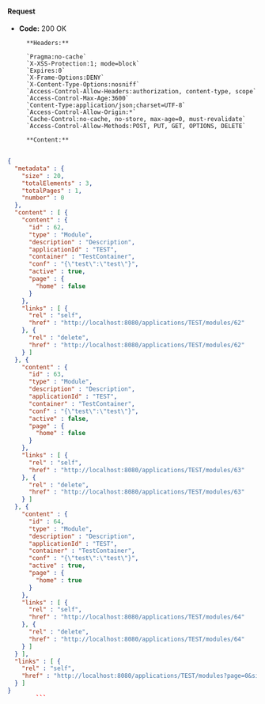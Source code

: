 #### Request

* **Code:** 200 OK

        **Headers:**

        `Pragma:no-cache`
        `X-XSS-Protection:1; mode=block`
        `Expires:0`
        `X-Frame-Options:DENY`
        `X-Content-Type-Options:nosniff`
        `Access-Control-Allow-Headers:authorization, content-type, scope`
        `Access-Control-Max-Age:3600`
        `Content-Type:application/json;charset=UTF-8`
        `Access-Control-Allow-Origin:*`
        `Cache-Control:no-cache, no-store, max-age=0, must-revalidate`
        `Access-Control-Allow-Methods:POST, PUT, GET, OPTIONS, DELETE`

        **Content:**

```json
    
{
  "metadata" : {
    "size" : 20,
    "totalElements" : 3,
    "totalPages" : 1,
    "number" : 0
  },
  "content" : [ {
    "content" : {
      "id" : 62,
      "type" : "Module",
      "description" : "Description",
      "applicationId" : "TEST",
      "container" : "TestContainer",
      "conf" : "{\"test\":\"test\"}",
      "active" : true,
      "page" : {
        "home" : false
      }
    },
    "links" : [ {
      "rel" : "self",
      "href" : "http://localhost:8080/applications/TEST/modules/62"
    }, {
      "rel" : "delete",
      "href" : "http://localhost:8080/applications/TEST/modules/62"
    } ]
  }, {
    "content" : {
      "id" : 63,
      "type" : "Module",
      "description" : "Description",
      "applicationId" : "TEST",
      "container" : "TestContainer",
      "conf" : "{\"test\":\"test\"}",
      "active" : false,
      "page" : {
        "home" : false
      }
    },
    "links" : [ {
      "rel" : "self",
      "href" : "http://localhost:8080/applications/TEST/modules/63"
    }, {
      "rel" : "delete",
      "href" : "http://localhost:8080/applications/TEST/modules/63"
    } ]
  }, {
    "content" : {
      "id" : 64,
      "type" : "Module",
      "description" : "Description",
      "applicationId" : "TEST",
      "container" : "TestContainer",
      "conf" : "{\"test\":\"test\"}",
      "active" : true,
      "page" : {
        "home" : true
      }
    },
    "links" : [ {
      "rel" : "self",
      "href" : "http://localhost:8080/applications/TEST/modules/64"
    }, {
      "rel" : "delete",
      "href" : "http://localhost:8080/applications/TEST/modules/64"
    } ]
  } ],
  "links" : [ {
    "rel" : "self",
    "href" : "http://localhost:8080/applications/TEST/modules?page=0&size=20&sort=id,asc"
  } ]
}
        ```
